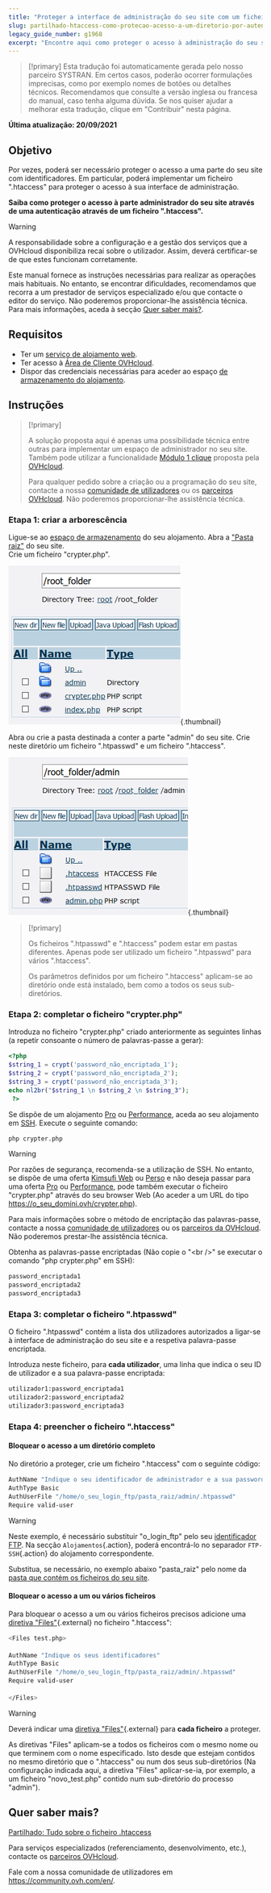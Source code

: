 ```yaml
---
title: "Proteger a interface de administração do seu site com um ficheiro .htaccess"
slug: partilhado-htaccess-como-protecao-acesso-a-um-diretorio-por-autenticacao
legacy_guide_number: g1968
excerpt: "Encontre aqui como proteger o acesso à administração do seu site com um ficheiro .htaccess"
---
```


> [!primary]
> Esta tradução foi automaticamente gerada pelo nosso parceiro SYSTRAN. Em certos casos, poderão ocorrer formulações imprecisas, como por exemplo nomes de botões ou detalhes técnicos. Recomendamos que consulte a versão inglesa ou francesa do manual, caso tenha alguma dúvida. Se nos quiser ajudar a melhorar esta tradução, clique em "Contribuir" nesta página.
>

**Última atualização: 20/09/2021**

## Objetivo

Por vezes, poderá ser necessário proteger o acesso a uma parte do seu site com identificadores. Em particular, poderá implementar um ficheiro ".htaccess" para proteger o acesso à sua interface de administração.

**Saiba como proteger o acesso à parte administrador do seu site através de uma autenticação através de um ficheiro ".htaccess".**

> [!warning]
>
> A responsabilidade sobre a configuração e a gestão dos serviços que a OVHcloud disponibiliza recai sobre o utilizador. Assim, deverá certificar-se de que estes funcionam corretamente.
>
> Este manual fornece as instruções necessárias para realizar as operações mais habituais. No entanto, se encontrar dificuldades, recomendamos que recorra a um prestador de serviços especializado e/ou que contacte o editor do serviço. Não poderemos proporcionar-lhe assistência técnica. Para mais informações, aceda à secção [Quer saber mais?](#gofurther).
>

## Requisitos

- Ter um [serviço de alojamento web](https://www.ovh.pt/alojamento-partilhado/).
- Ter acesso à [Área de Cliente OVHcloud](https://www.ovh.com/auth/?action=gotomanager&from=https://www.ovh.pt/&ovhSubsidiary=pt).
- Dispor das credenciais necessárias para aceder ao espaço [de armazenamento do alojamento](../aceder-espaco-de-armazenamento-ftp-alojamento-web/).

## Instruções

> [!primary]
>
> A solução proposta aqui é apenas uma possibilidade técnica entre outras para implementar um espaço de administrador no seu site. Também pode utilizar a funcionalidade [Módulo 1 clique](../partilhado_guias_dos_modulos_dos_alojamentos_partilhados/) proposta pela [OVHcloud](https://www.ovhcloud.com/pt/).
>
> Para qualquer pedido sobre a criação ou a programação do seu site, contacte a nossa [comunidade de utilizadores](https://community.ovh.com/en/) ou os [parceiros OVHcloud](https://partner.ovhcloud.com/pt/). Não poderemos proporcionar-lhe assistência técnica.
>

### Etapa 1: criar a arborescência

Ligue-se ao [espaço de armazenamento](../aceder-espaco-de-armazenamento-ftp-alojamento-web/) do seu alojamento. Abra a ["Pasta raiz"](../multisites-configurar-um-multisite-no-meu-alojamento-web/#etapa-21-adicionar-um-dominio-registado-na-ovhcloud) do seu site.<br>
Crie um ficheiro "crypter.php".

![root_folder](images/root_folder.png){.thumbnail}

Abra ou crie a pasta destinada a conter a parte "admin" do seu site. Crie neste diretório um ficheiro ".htpasswd" e um ficheiro ".htaccess".

![folder_admin](images/folder_admin.png){.thumbnail}

> [!primary]
>
> Os ficheiros ".htpasswd" e ".htaccess" podem estar em pastas diferentes. Apenas pode ser utilizado um ficheiro ".htpasswd" para vários ".htaccess".
>
> Os parâmetros definidos por um ficheiro ".htaccess" aplicam-se ao diretório onde está instalado, bem como a todos os seus sub-diretórios.
>

### Etapa 2: completar o ficheiro "crypter.php"

Introduza no ficheiro "crypter.php" criado anteriormente as seguintes linhas (a repetir consoante o número de palavras-passe a gerar):

```php
<?php
$string_1 = crypt('password_não_encriptada_1');
$string_2 = crypt('password_não_encriptada_2');
$string_3 = crypt('password_não_encriptada_3');
echo nl2br("$string_1 \n $string_2 \n $string_3");
 ?>
```

Se dispõe de um alojamento [Pro](https://www.ovh.pt/alojamento-partilhado/alojamento-partilhado-pro.xml) ou [Performance](https://www.ovh.pt/alojamento-partilhado/alojamento-partilhado-performance.xml), aceda ao seu alojamento em [SSH](../partilhado_o_ssh_nos_alojamentos_partilhados/). Execute o seguinte comando:

```bash
php crypter.php
```

> [!warning]
>
> Por razões de segurança, recomenda-se a utilização de SSH. No entanto, se dispõe de uma oferta [Kimsufi Web](https://www.kimsufi.com/pt/) ou [Perso](https://www.ovh.pt/alojamento-partilhado/alojamento-partilhado-pessoal.xml) e não deseja passar para uma oferta [Pro](https://www.ovh.pt/alojamento-partilhado/alojamento-partilhado-pro.xml) ou [Performance](https://www.ovh.pt/alojamento-partilhado/alojamento-partilhado-performance.xml), pode também executar o ficheiro "crypter.php" através do seu browser Web (Ao aceder a um URL do tipo https://o_seu_domíni.ovh/crypter.php).
>
> Para mais informações sobre o método de encriptação das palavras-passe, contacte a nossa [comunidade de utilizadores](https://community.ovh.com/en/) ou os [parceiros da OVHcloud](https://partner.ovhcloud.com/pt/). Não poderemos prestar-lhe assistência técnica.
>

Obtenha as palavras-passe encriptadas (Não copie o "&#60;br />" se executar o comando "php crypter.php" em SSH):

```bash
password_encriptada1
password_encriptada2
password_encriptada3
```

### Etapa 3: completar o ficheiro ".htpasswd"

O ficheiro ".htpasswd" contém a lista dos utilizadores autorizados a ligar-se à interface de administração do seu site e a respetiva palavra-passe encriptada.

Introduza neste ficheiro, para **cada utilizador**, uma linha que indica o seu ID de utilizador e a sua palavra-passe encriptada:

```bash
utilizador1:password_encriptada1
utilizador2:password_encriptada2
utilizador3:password_encriptada3
```

### Etapa 4: preencher o ficheiro ".htaccess"

#### Bloquear o acesso a um diretório completo

No diretório a proteger, crie um ficheiro ".htaccess" com o seguinte código:

```bash
AuthName "Indique o seu identificador de administrador e a sua password"
AuthType Basic
AuthUserFile "/home/o_seu_login_ftp/pasta_raiz/admin/.htpasswd"
Require valid-user
```

> [!warning]
>
> Neste exemplo, é necessário substituir "o_login_ftp" pelo seu [identificador FTP](../aceder-espaco-de-armazenamento-ftp-alojamento-web/#1-recuperar-as-informacoes-de-acesso). Na secção `Alojamentos`{.action}, poderá encontrá-lo no separador `FTP-SSH`{.action} do alojamento correspondente.
>
> Substitua, se necessário, no exemplo abaixo "pasta_raiz" pelo nome da [pasta que contém os ficheiros do seu site](../multisites-configurar-um-multisite-no-meu-alojamento-web/#etapa-21-adicionar-um-dominio-registado-na-ovhcloud).
>

#### Bloquear o acesso a um ou vários ficheiros

Para bloquear o acesso a um ou vários ficheiros precisos adicione uma [diretiva "Files"](https://httpd.apache.org/docs/2.4/en/mod/core.html#files){.external} no ficheiro ".htaccess":

```bash
<Files test.php>

AuthName "Indique os seus identificadores"
AuthType Basic
AuthUserFile "/home/o_seu_login_ftp/pasta_raiz/admin/.htpasswd"
Require valid-user

</Files>
```

> [!warning]
>
> Deverá indicar uma [diretiva "Files"](https://httpd.apache.org/docs/2.4/en/mod/core.html#files){.external} para **cada ficheiro** a proteger.
>
> As diretivas "Files" aplicam-se a todos os ficheiros com o mesmo nome ou que terminem com o nome especificado. Isto desde que estejam contidos no mesmo diretório que o ".htaccess" ou num dos seus sub-diretórios (Na configuração indicada aqui, a diretiva "Files" aplicar-se-ia, por exemplo, a um ficheiro "novo_test.php" contido num sub-diretório do processo "admin").
>

## Quer saber mais? <a name="gofurther"></a>

[Partilhado: Tudo sobre o ficheiro .htaccess](../partilhado_tudo_sobre_o_ficheiro_htaccess/)

Para serviços especializados (referenciamento, desenvolvimento, etc.), contacte os [parceiros OVHcloud](https://partner.ovhcloud.com/pt/).

Fale com a nossa comunidade de utilizadores em <https://community.ovh.com/en/>.
